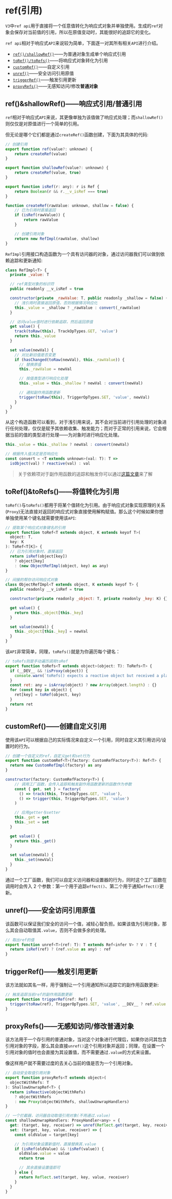 # ref(引用)

`V3`中`ref api`用于直接将一个任意值转化为响应式对象并单独使用。生成的`ref`对象会保存对当前值的引用，所以在原值变动时，其能很好的追踪它的变化。

`ref api`相对于响应式`API`来说较为简单，下面逐一对其所有相关`API`进行介绍。

- [`ref()/shallowRef()`](#refshallowref响应式引用普通引用)——为普通对象生成单个响应式引用
- [`toRef()/toRefs()`](#toreftorefs将值转化为引用)——将响应式对象转化为引用
- [`customRef()`](#customref创建自定义引用)——自定义引用
- [`unref()`](#unref安全访问引用原值)——安全访问引用原值
- [`triggerRef()`](#triggerref触发引用更新)——触发引用更新
- [`proxyRefs()`](#proxyrefs无感知访问修改普通对象)——无感知访问/修改**普通对象**

## ref()&shallowRef()——响应式引用/普通引用

`ref`相对于响应式`API`来说，其更像单独为该值做了响应式处理；而`shallowRef()`则仅仅是对原值进行一个简单的引用。

但无论是哪个它们都是通过`createRef()`函数创建，下面为其具体的代码:

```js
// 创建引用
export function ref(value?: unknown) {
    return createRef(value)
}

export function shallowRef(value?: unknown) {
    return createRef(value, true)
}

export function isRef(r: any): r is Ref {
    return Boolean(r && r.__v_isRef === true)
}

function createRef(rawValue: unknown, shallow = false) {
    // 已为引用时直接返回
    if (isRef(rawValue)) {
        return rawValue
    }

    // 创建引用对象
    return new RefImpl(rawValue, shallow)
}
```

`RefImpl`引用接口构造函数为一个具有访问器的对象，通过访问器我们可以做到依赖追踪和更新通知:

```js
class RefImpl<T> {
  private _value: T

  // ref类型对象的标识符
  public readonly __v_isRef = true

  constructor(private _rawValue: T, public readonly _shallow = false) {
    // 浅引用时直接返回原值，否则根据情况响应化
    this._value = _shallow ? _rawValue : convert(_rawValue)
  }

  // 访问value值时进行依赖追踪，然后返回原值
  get value() {
    track(toRaw(this), TrackOpTypes.GET, 'value')
    return this._value
  }

  set value(newVal) {
    // 对比新旧值是否变更
    if (hasChanged(toRaw(newVal), this._rawValue)) {
      // 替换原值
      this._rawValue = newVal

      // 按值类型进行响应化处理
      this._value = this._shallow ? newVal : convert(newVal)

      // 通知副作用函数更新
      trigger(toRaw(this), TriggerOpTypes.SET, 'value', newVal)
    }
  }
}
```

从这个构造函数可以看到，对于浅引用来说，其不会对当前进行引用处理的对象进行任何处理，仅仅是赋予其依赖收集、触发能力；而对于正常的引用来说，它会根据当前的值的类型进行处理——为对象时进行响应化处理。

```js
this._value = this._shallow ? newVal : convert(newVal)

// 根据传入值决定是否响应化
const convert = <T extends unknown>(val: T): T =>
  isObject(val) ? reactive(val) : val
```

> 关于依赖项对于副作用函数的追踪和触发你可以通过[这篇文章](<../../effect(副作用函数)/README.md>)来了解

## toRef()&toRefs()——将值转化为引用

`toRef()`与`toRefs()`都用于将某个值转化为引用。由于响应式对象实现原理的关系(`Proxy`)无法直接对返回的响应式对象直接使用解构赋值。那么这个时候如果你想单独使用某个键名就需要使用该`API`:

```js
// 提取某个响应式对象键名的引用
export function toRef<T extends object, K extends keyof T>(
  object: T,
  key: K
): ToRef<T[K]> {
  // 已为引用对象时，直接返回
  return isRef(object[key])
    ? object[key]
    : (new ObjectRefImpl(object, key) as any)
}

// 间接的帮你访问响应式对象
class ObjectRefImpl<T extends object, K extends keyof T> {
  public readonly __v_isRef = true

  constructor(private readonly _object: T, private readonly _key: K) {}

  get value() {
    return this._object[this._key]
  }

  set value(newVal) {
    this._object[this._key] = newVal
  }
}
```

该`API`非常简单，同理，`toRefs()`就是为你遍历每个键名：

```js
// toRefs则是手动遍历调用toRef
export function toRefs<T extends object>(object: T): ToRefs<T> {
  if (__DEV__ && !isProxy(object)) {
    console.warn(`toRefs() expects a reactive object but received a plain one.`)
  }
  const ret: any = isArray(object) ? new Array(object.length) : {}
  for (const key in object) {
    ret[key] = toRef(object, key)
  }
  return ret
}
```

## customRef()——创建自定义引用

使用该`API`可以根据自己的实际情况来自定义一个引用，同时自定义其引用访问/设置时的行为。

```js
// 创建一个自定义的ref，自定义get和set行为
export function customRef<T>(factory: CustomRefFactory<T>): Ref<T> {
  return new CustomRefImpl(factory) as any
}

constructor(factory: CustomRefFactory<T>) {
    // 调用工厂函数，会传入追踪和触发副作用函数更新的函数作为参数
    const { get, set } = factory(
      () => track(this, TrackOpTypes.GET, 'value'),
      () => trigger(this, TriggerOpTypes.SET, 'value')
    )

    // 应用getter与setter
    this._get = get
    this._set = set
  }

  get value() {
    return this._get()
  }

  set value(newVal) {
    this._set(newVal)
  }
}
```

通过一个工厂函数，我们可以自定义访问器和设置器的行为，同时这个工厂函数在调用时会传入 2 个参数：第一个用于追踪`effect()`、第二个用于通知`effect()`更新。

## unref()——安全访问引用原值

该函数可以保证我们安全的访问一个值，减轻心智负担。如果该值为引用对象，那么其会自动取值其`.value`，否则不会做多余的处理。

```js
// 取出ref的值
export function unref<T>(ref: T): T extends Ref<infer V> ? V : T {
  return isRef(ref) ? (ref.value as any) : ref
}
```

## triggerRef()——触发引用更新

该方法就如其名一样，用于强制让一个引用通知所以追踪它的副作用函数更新:

```js
// 触发追踪当前ref的副作用函数更新
export function triggerRef(ref: Ref) {
  trigger(toRaw(ref), TriggerOpTypes.SET, 'value', __DEV__ ? ref.value : void 0)
}
```

## proxyRefs()——无感知访问/修改普通对象

该方法用于一个存引用的普通对象，当对这个对象进行代理后，如果你访问其包含引用对象的字段，那么其会直接`unref()`这个引用对象并返回；同理，在设置一个引用对象的值时也会直接为其设置值，而不需要通过`.value`的方式来设置。

像这样用户就不需要过度的去关心当前的值是否为一个引用对象。

```js
// 自动安全取值引用对象
export function proxyRefs<T extends object>(
  objectWithRefs: T
): ShallowUnwrapRef<T> {
  return isReactive(objectWithRefs)
    ? objectWithRefs
    : new Proxy(objectWithRefs, shallowUnwrapHandlers)
}

// 一个拦截器，访问器自动取值引用对象(不用通过.value)
const shallowUnwrapHandlers: ProxyHandler<any> = {
  get: (target, key, receiver) => unref(Reflect.get(target, key, receiver)),
  set: (target, key, value, receiver) => {
    const oldValue = target[key]

    // 为引用对象设置新值时，直接替换其.value
    if (isRef(oldValue) && !isRef(value)) {
      oldValue.value = value
      return true

      // 其余直接设置值即可
    } else {
      return Reflect.set(target, key, value, receiver)
    }
  }
}
```
